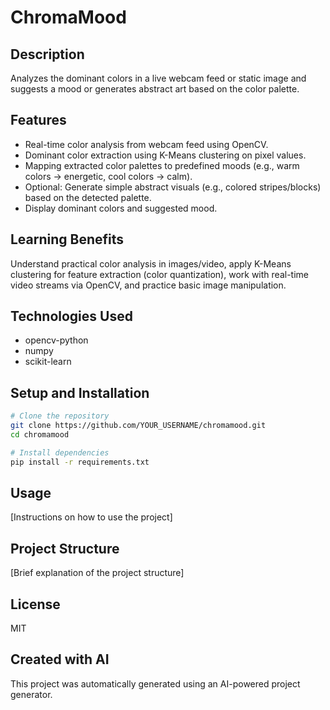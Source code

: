 # ChromaMood

## Description
Analyzes the dominant colors in a live webcam feed or static image and suggests a mood or generates abstract art based on the color palette.

## Features
- Real-time color analysis from webcam feed using OpenCV.
- Dominant color extraction using K-Means clustering on pixel values.
- Mapping extracted color palettes to predefined moods (e.g., warm colors -> energetic, cool colors -> calm).
- Optional: Generate simple abstract visuals (e.g., colored stripes/blocks) based on the detected palette.
- Display dominant colors and suggested mood.

## Learning Benefits
Understand practical color analysis in images/video, apply K-Means clustering for feature extraction (color quantization), work with real-time video streams via OpenCV, and practice basic image manipulation.

## Technologies Used
- opencv-python
- numpy
- scikit-learn

## Setup and Installation

```bash
# Clone the repository
git clone https://github.com/YOUR_USERNAME/chromamood.git
cd chromamood

# Install dependencies
pip install -r requirements.txt
```

## Usage
[Instructions on how to use the project]

## Project Structure
[Brief explanation of the project structure]

## License
MIT

## Created with AI
This project was automatically generated using an AI-powered project generator.
